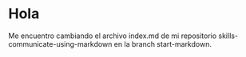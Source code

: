 # Hola
Me encuentro cambiando el archivo index.md de mi repositorio skills-communicate-using-markdown en la branch start-markdown.
